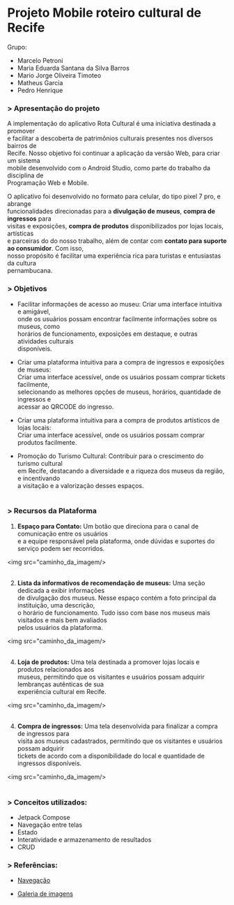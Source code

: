 # Projeto Mobile roteiro cultural de Recife

Grupo: 
- Marcelo Petroni
- Maria Eduarda Santana da Silva Barros
- Mario Jorge Oliveira Timoteo
- Matheus Garcia
- Pedro Henrique 

### > Apresentação do projeto

A implementação do aplicativo Rota Cultural é uma iniciativa destinada a promover<br/>
e facilitar a descoberta de patrimônios culturais presentes nos diversos bairros de<br/>
Recife. Nosso objetivo foi continuar a aplicação da versão Web, para criar um sistema<br/>
mobile desenvolvido com o Android Studio, como parte do trabalho da disciplina de<br/>
Programação Web e Mobile.

O aplicativo foi desenvolvido no formato para celular, do tipo pixel 7 pro, e abrange<br/>
funcionalidades direcionadas para a **divulgação de museus**, **compra de ingressos** para<br/>
visitas e exposições, **compra de produtos** disponibilizados por lojas locais, artísticas<br/>
e parceiras do do nosso trabalho, além de contar com **contato para suporte ao consumidor**. Com isso,<br/>
nosso propósito é facilitar uma experiência rica para turistas e entusiastas da cultura<br/>
pernambucana.

### > Objetivos

- Facilitar informações de acesso ao museu: Criar uma interface intuitiva e amigável,<br/>
onde os usuários possam encontrar facilmente informações sobre os museus, como<br/>
horários de funcionamento, exposições em destaque, e outras atividades culturais<br/>
disponíveis.

- Criar uma plataforma intuitiva para a compra de ingressos e exposições de museus:<br/>
Criar uma interface acessível, onde os usuários possam comprar tickets facilmente,<br/>
selecionando as melhores opções de museus, horários, quantidade de ingressos e<br/>
acessar ao QRCODE do ingresso.

- Criar uma plataforma intuitiva para a compra de produtos artísticos de lojas locais:<br/>
Criar uma interface acessível, onde os usuários possam comprar produtos facilmente.

- Promoção do Turismo Cultural: Contribuir para o crescimento do turismo cultural<br/>
em Recife, destacando a diversidade e a riqueza dos museus da região, e incentivando<br/>
a visitação e a valorização desses espaços.<br/><br/>

### > Recursos da Plataforma

1. **Espaço para Contato:** Um botão que direciona para o canal de comunicação entre os usuários<br/>
e a equipe responsável pela plataforma, onde dúvidas e suportes do serviço podem ser recorridos.<br/>

<img src="caminho_da_imagem/><br/><br/>

2. **Lista da informativos de recomendação de museus:** Uma seção dedicada a exibir informações<br/>
de divulgação dos museus. Nesse espaço contém a foto principal da instituição, uma descrição,<br/>
o horário de funcionamento. Tudo isso com base nos museus mais visitados e mais bem avaliados<br/>
pelos usuários da plataforma.

<img src="caminho_da_imagem/><br/><br/>

4. **Loja de produtos:** Uma tela destinada a promover lojas locais e produtos relacionados aos<br/>
museus, permitindo que os visitantes e usuários possam adquirir lembranças autênticas de sua<br/>
experiência cultural em Recife.<br/>

<img src="caminho_da_imagem/><br/><br/>

4. **Compra de ingressos:** Uma tela desenvolvida para finalizar a compra de ingressos para<br/>
visita aos museus cadastrados, permitindo que os visitantes e usuários possam adquirir<br/>
tickets de acordo com a disponibilidade do local e quantidade de ingressos disponíveis.<br/>

<img src="caminho_da_imagem/><br/><br/>

### > Conceitos utilizados:
- Jetpack Compose
- Navegação entre telas
- Estado
- Interatividade e armazenamento de resultados
- CRUD

### > Referências:

- [Navegação](https://developer.android.com/codelabs/basic-android-kotlin-compose-practice-navigation?continue=https%3A%2F%2Fdeveloper.android.com%2Fcourses%2Fpathways%2Fandroid-basics-compose-unit-4-pathway-2%23codelab-https%3A%2F%2Fdeveloper.android.com%2Fcodelabs%2Fbasic-android-kotlin-compose-practice-navigation#5https://developer.android.com/codelabs/basic-android-kotlin-compose-practice-navigation?continue=https%3A%2F%2Fdeveloper.android.com%2Fcourses%2Fpathways%2Fandroid-basics-compose-unit-4-pathway-2%23codelab-https%3A%2F%2Fdeveloper.android.com%2Fcodelabs%2Fbasic-android-kotlin-compose-practice-navigation#5)

- [Galeria de imagens](https://developer.android.com/codelabs/basic-android-kotlin-compose-training-add-scrollable-list?continue=https%3A%2F%2Fdeveloper.android.com%2Fcourses%2Fpathways%2Fandroid-basics-compose-unit-3-pathway-2&hl=pt-br#0)


